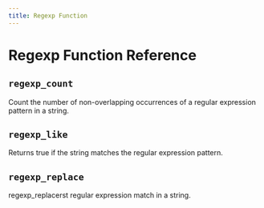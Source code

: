 ```yaml
---
title: Regexp Function
---
```


# Regexp Function Reference

<!-- DOCSGEN_START regexp_functions -->

## `regexp_count`

Count the number of non-overlapping occurrences of a regular expression pattern in a string.

## `regexp_like`

Returns true if the string matches the regular expression pattern.

## `regexp_replace`

regexp_replacerst regular expression match in a string.


<!-- DOCSGEN_END -->
